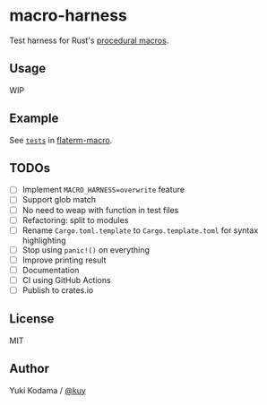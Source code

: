 # macro-harness

Test harness for Rust's [procedural macros](https://doc.rust-lang.org/reference/procedural-macros.html).

## Usage

WIP

## Example

See [`tests`](https://github.com/kuy/decom/tree/main/flaterm-macro/tests) in [flaterm-macro](https://github.com/kuy/decom/tree/main/flaterm-macro).

## TODOs

- [ ] Implement `MACRO_HARNESS=overwrite` feature
- [ ] Support glob match
- [ ] No need to weap with function in test files
- [ ] Refactoring: split to modules
- [ ] Rename `Cargo.toml.template` to `Cargo.template.toml` for syntax highlighting
- [ ] Stop using `panic!()` on everything
- [ ] Improve printing result
- [ ] Documentation
- [ ] CI using GitHub Actions
- [ ] Publish to crates.io

## License

MIT

## Author

Yuki Kodama / [@kuy](https://twitter.com/kuy)